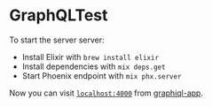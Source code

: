 # GraphQLTest

To start the server server:

  * Install Elixir with `brew install elixir`
  * Install dependencies with `mix deps.get`
  * Start Phoenix endpoint with `mix phx.server`

Now you can visit [`localhost:4000`](http://localhost:4000) from [graphiql-app](https://github.com/skevy/graphiql-app).
